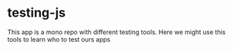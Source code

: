 # testing-js

This app is a mono repo with different testing tools. Here we might use this tools to learn who to test ours apps
